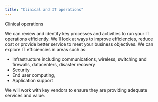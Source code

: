 ```yaml
---
title: "Clinical and IT operations"
---
```


Clinical operations

We can review and identify key processes and activities to run your IT operations efficiently. We'll look at ways to improve efficiencies, reduce cost or provide better service to meet your business objectives.  We can explore IT efficiencies in areas such as:
- Infrastructure including communications, wireless, switching and firewalls, datacenters, disaster recovery
- Security
- End user computing, 
- Application support

We will work with key vendors to ensure they are providing adequate services and value.   
